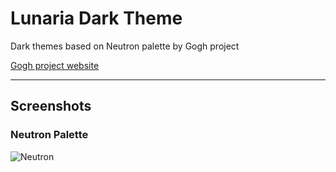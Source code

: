 # Lunaria Dark Theme

Dark themes based on Neutron palette by Gogh project

[Gogh project website](https://mayccoll.github.io/Gogh/)

---

## Screenshots
### Neutron Palette
![Neutron]()
